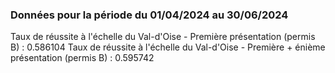 ### Données pour la période du 01/04/2024 au 30/06/2024
Taux de réussite à l'échelle du Val-d'Oise - Première présentation (permis B) : 0.586104
Taux de réussite à l'échelle du Val-d'Oise - Première + énième présentation (permis B) : 0.595742